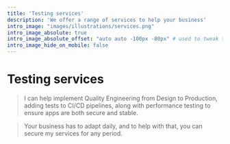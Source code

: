 ```yaml
---
title: 'Testing services'
description: 'We offer a range of services to help your business'
intro_image: "images/illustrations/services.png"
intro_image_absolute: true
intro_image_absolute_offset: "auto auto -100px -80px" # used to tweak the positioning of the absolute image if enabled above
intro_image_hide_on_mobile: false
---
```


# Testing services

> I can help implement Quality Engineering from Design to Production, adding tests to CI/CD pipelines, along with performance testing to ensure apps are both secure and stable.

> Your business has to adapt daily, and to help with that, you can secure my services for any period.